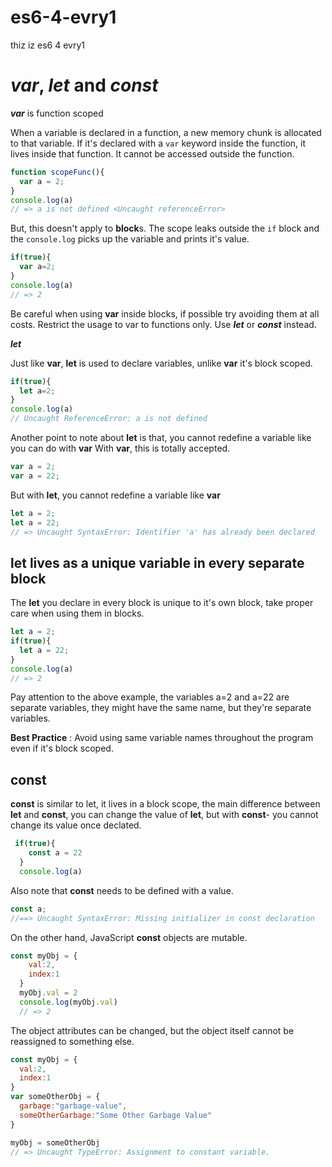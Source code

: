 # es6-4-evry1
thiz iz es6 4 evry1

# _var_, _let_ and _const_
**_var_** is function scoped

When a variable is declared in a function, a new memory chunk is allocated to that variable. If it's declared with a `var` keyword inside the function, it lives inside that function. It cannot be accessed outside the function.
```javascript
function scopeFunc(){
  var a = 2;
}
console.log(a)
// => a is not defined <Uncaught referenceError> 
```

But, this doesn't apply to **block**s. The scope leaks outside the `if` block and the `console.log` picks up the variable and prints it's value.

```javascript
if(true){
  var a=2;
}
console.log(a)
// => 2
```
Be careful when using **var** inside blocks, if possible try avoiding them at all costs. Restrict the usage to var to functions only. Use **_let_** or **_const_** instead.

**_let_** 

Just like **var**, **let** is used to declare variables, unlike **var** it's block scoped.
```javascript
if(true){
  let a=2;
}
console.log(a)
// Uncaught ReferenceError: a is not defined
```

Another point to note about **let** is that, you cannot redefine a variable like you can do with **var**
With **var**, this is totally accepted.

```javascript
var a = 2;
var a = 22;
```
But with **let**, you cannot redefine a variable like **var**
```javascript
let a = 2;
let a = 22;
// => Uncaught SyntaxError: Identifier 'a' has already been declared
```

## **let** lives as a unique variable in every separate block
The **let** you declare in every block is unique to it's own block, take proper care when using them in blocks.

```javascript
let a = 2;
if(true){
  let a = 22;
}
console.log(a)
// => 2
```
Pay attention to the above example, the variables a=2 and a=22 are separate variables, they might have the same name, but they're separate variables.

__Best Practice__ : Avoid using same variable names throughout the program even if it's block scoped.

## **const**
**const** is similar to let, it lives in a block scope, the main difference between **let** and **const**, you can change the value of **let**, but with **const**- you cannot change its value once declated. 

```javascript
 if(true){
    const a = 22
  }
  console.log(a)
```


Also note that **const** needs to be defined with a value.

```javascript
const a;
//==> Uncaught SyntaxError: Missing initializer in const declaration
```
On the other hand, JavaScript __const__ objects are mutable. 

```javascript
const myObj = {
    val:2,
    index:1
  }
  myObj.val = 2
  console.log(myObj.val)
  // => 2
```
The object attributes can be changed, but the object itself cannot be reassigned to something else.

```javascript
const myObj = {
  val:2,
  index:1
}
var someOtherObj = {
  garbage:"garbage-value",
  someOtherGarbage:"Some Other Garbage Value"
}

myObj = someOtherObj
// => Uncaught TypeError: Assignment to constant variable.
```


